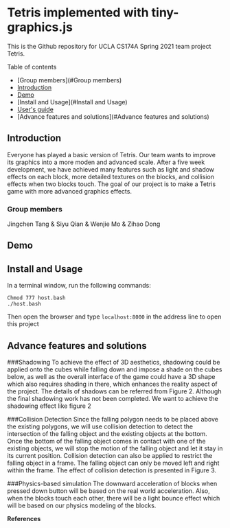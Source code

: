 # Tetris implemented with tiny-graphics.js
This is the Github repository for UCLA CS174A Spring 2021 team project Tetris.

Table of contents
  * [Group members](#Group members)
  * [Introduction](#Introduction)
  * [Demo](#Demo)
  * [Install and Usage](#Install and Usage)
  * [User's guide](#guide)
  * [Advance features and solutions](#Advance features and solutions)


## Introduction
Everyone has played a basic version of Tetris. Our team wants to improve its graphics into a more moden and advanced scale. After a five week development, we have achieved  many features such as light and shadow effects on each block, more detailed textures on the blocks, and collision effects when two blocks touch. The goal of our project is to make a Tetris game with more advanced graphics effects.

### Group members
Jingchen Tang & Siyu Qian & Wenjie Mo & Zihao Dong

## Demo

## Install and Usage
In a terminal window, run the following commands:

```shell
Chmod 777 host.bash
./host.bash
```

Then open the browser and type `localhost:8000` in the address line to open this project

## Advance features and solutions

###Shadowing
To achieve the effect of 3D aesthetics, shadowing could be applied onto the cubes while falling down and impose a shade on the cubes below, as well as the overall interface of the game could have a 3D shape which also requires shading in there, which enhances the reality aspect of the project. The details of shadows can be referred from Figure 2. Although the final shadowing work has not been completed. We want to achieve the shadowing effect like figure 2

###Collision Detection
Since the falling polygon needs to be placed above the existing polygons,  we will use collision detection to detect the intersection of the falling object and the existing objects at the bottom. Once the bottom of the falling object  comes in contact with one of the existing objects, we will stop the motion of the falling object and let it stay in its current position. Collision detection can also be applied to restrict the falling object in a frame. The falling object can only be moved left and right within the frame. The effect of collision detection is presented in Figure 3.

###Physics-based simulation
The downward acceleration of blocks when pressed down button will be based on the real world acceleration. Also, when the blocks touch each other, there will be a light bounce effect which will be based on our physics modeling of the blocks.


**References**
